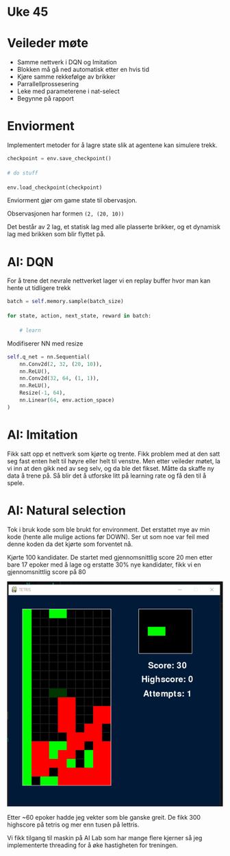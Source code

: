 # Uke 45

# Veileder møte

* Samme nettverk i DQN og Imitation
* Blokken må gå ned automatisk etter en hvis tid
* Kjøre samme rekkefølge av brikker
* Parrallellprossesering
* Leke med parameterene i nat-select
* Begynne på rapport

# Enviorment

Implementert metoder for å lagre state slik at agentene kan simulere trekk.

```py
checkpoint = env.save_checkpoint()

# do stuff

env.load_checkpoint(checkpoint)

```

Enviorment gjør om game state til obervasjon.

Observasjonen har formen `(2, (20, 10))`

Det består av 2 lag, et statisk lag med alle plasserte brikker, og et dynamisk lag med brikken som blir flyttet på.

# AI: DQN

For å trene det nevrale nettverket lager vi en replay buffer hvor man kan hente ut tidligere trekk

```py
batch = self.memory.sample(batch_size)

for state, action, next_state, reward in batch:
    
    # learn
```

Modifiserer NN med resize

```py
self.q_net = nn.Sequential(
    nn.Conv2d(2, 32, (20, 10)),
    nn.ReLU(),
    nn.Conv2d(32, 64, (1, 1)),
    nn.ReLU(),
    Resize(-1, 64),
    nn.Linear(64, env.action_space)
)
```

# AI: Imitation

Fikk satt opp et nettverk som kjørte og trente. Fikk problem med at den satt seg fast enten helt til høyre eller helt til venstre. Men etter veileder møtet, la vi inn at den gikk ned av seg selv, og da ble det fikset. Måtte da skaffe ny data å trene på. Så blir det å utforske litt på learning rate og få den til å spele.

# AI: Natural selection

Tok i bruk kode som ble brukt for environment. 
Det erstattet mye av min kode (hente alle mulige actions før DOWN).
Ser ut som noe var feil med denne koden da det kjørte som forventet nå.

Kjørte 100 kandidater. De startet med gjennomsnittlig score 20
men etter bare 17 epoker med å lage og erstatte 30% nye kandidater, fikk vi en gjennomsnittlig score på 80

![log](./imgs/letris.gif)

Etter ~60 epoker hadde jeg vekter som ble ganske greit. De fikk 300 highscore på tetris og mer enn tusen på lettris.

Vi fikk tilgang til maskin på AI Lab som har mange flere kjerner så jeg implementerte threading for å øke hastigheten for treningen.
